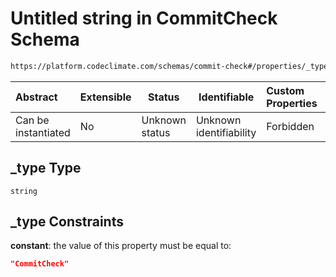 # Untitled string in CommitCheck Schema

```txt
https://platform.codeclimate.com/schemas/commit-check#/properties/_type
```




| Abstract            | Extensible | Status         | Identifiable            | Custom Properties | Additional Properties | Access Restrictions | Defined In                                                                                     |
| :------------------ | ---------- | -------------- | ----------------------- | :---------------- | --------------------- | ------------------- | ---------------------------------------------------------------------------------------------- |
| Can be instantiated | No         | Unknown status | Unknown identifiability | Forbidden         | Allowed               | none                | [CommitCheck.schema.json\*](../../spec/schemas/CommitCheck.schema.json "open original schema") |

## \_type Type

`string`

## \_type Constraints

**constant**: the value of this property must be equal to:

```json
"CommitCheck"
```
